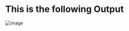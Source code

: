 # This is the following Output

![image](https://user-images.githubusercontent.com/15716059/62719177-6d092800-b9d5-11e9-8953-4368a2ac3e27.png)
